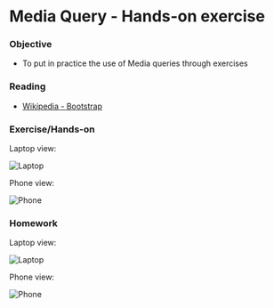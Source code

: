 # Media Query - Hands-on exercise

### Objective

* To put in practice the use of Media queries through exercises

### Reading

* [Wikipedia - Bootstrap](https://en.wikipedia.org/wiki/Bootstrap_(front-end_framework))

### Exercise/Hands-on

Laptop view:

![Laptop](../images/12/media-query-exercise-laptop.jpg)

Phone view:

![Phone](../images/12/media-query-exercise-phone.jpg)

### Homework

Laptop view:

![Laptop](../images/12/media-query-homework-laptop.jpg)

Phone view:

![Phone](../images/12/media-query-homework-phone.jpg)
